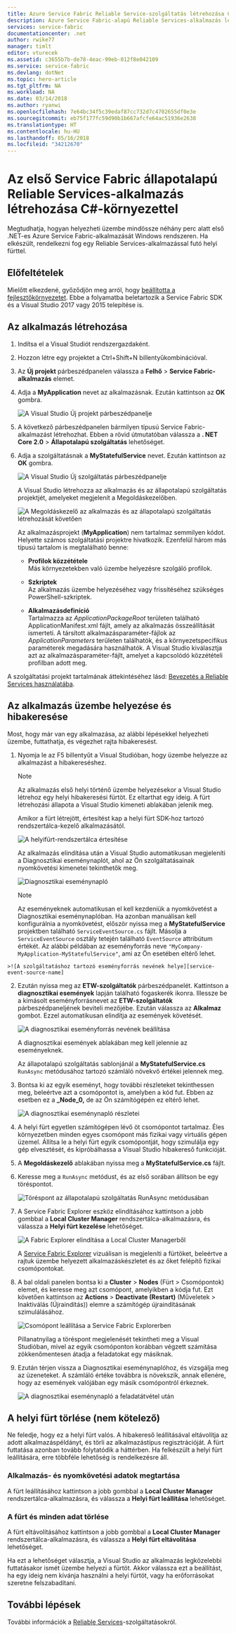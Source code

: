 ```yaml
---
title: Azure Service Fabric Reliable Service-szolgáltatás létrehozása C#-környezettel
description: Azure Service Fabric-alapú Reliable Services-alkalmazás létrehozása, üzembe helyezése és hibakeresése a Visual Studio használatával.
services: service-fabric
documentationcenter: .net
author: rwike77
manager: timlt
editor: vturecek
ms.assetid: c3655b7b-de78-4eac-99eb-012f8e042109
ms.service: service-fabric
ms.devlang: dotNet
ms.topic: hero-article
ms.tgt_pltfrm: NA
ms.workload: NA
ms.date: 03/14/2018
ms.author: ryanwi
ms.openlocfilehash: 7e64bc34f5c39edaf87cc732d7c4702655df0e3e
ms.sourcegitcommit: eb75f177fc59d90b1b667afcfe64ac51936e2638
ms.translationtype: HT
ms.contentlocale: hu-HU
ms.lasthandoff: 05/16/2018
ms.locfileid: "34212670"
---
```

# <a name="create-your-first-c-service-fabric-stateful-reliable-services-application"></a>Az első Service Fabric állapotalapú Reliable Services-alkalmazás létrehozása C#-környezettel

Megtudhatja, hogyan helyezheti üzembe mindössze néhány perc alatt első .NET-es Azure Service Fabric-alkalmazását Windows rendszeren. Ha elkészült, rendelkezni fog egy Reliable Services-alkalmazással futó helyi fürttel.

## <a name="prerequisites"></a>Előfeltételek

Mielőtt elkezdené, győződjön meg arról, hogy [beállította a fejlesztőkörnyezetet](service-fabric-get-started.md). Ebbe a folyamatba beletartozik a Service Fabric SDK és a Visual Studio 2017 vagy 2015 telepítése is.

## <a name="create-the-application"></a>Az alkalmazás létrehozása

1. Indítsa el a Visual Studiót rendszergazdaként.

2. Hozzon létre egy projektet a Ctrl+Shift+N billentyűkombinációval.

3. Az **Új projekt** párbeszédpanelen válassza a **Felhő** > **Service Fabric-alkalmazás** elemet.

4. Adja a **MyApplication** nevet az alkalmazásnak. Ezután kattintson az **OK** gombra.

   ![A Visual Studio Új projekt párbeszédpanelje][1]

5. A következő párbeszédpanelen bármilyen típusú Service Fabric-alkalmazást létrehozhat. Ebben a rövid útmutatóban válassza a **. NET Core 2.0** > **Állapotalapú szolgáltatás** lehetőséget.

6. Adja a szolgáltatásnak a **MyStatefulService** nevet. Ezután kattintson az **OK** gombra.

    ![A Visual Studio Új szolgáltatás párbeszédpanelje][2]

    A Visual Studio létrehozza az alkalmazás és az állapotalapú szolgáltatás projektjét, amelyeket megjelenít a Megoldáskezelőben.

    ![A Megoldáskezelő az alkalmazás és az állapotalapú szolgáltatás létrehozását követően][3]

    Az alkalmazásprojekt (**MyApplication**) nem tartalmaz semmilyen kódot. Helyette számos szolgáltatási projektre hivatkozik. Ezenfelül három más típusú tartalom is megtalálható benne:

    * **Profilok közzététele**  
    Más környezetekben való üzembe helyezésre szolgáló profilok.

    * **Szkriptek**  
    Az alkalmazás üzembe helyezéséhez vagy frissítéséhez szükséges PowerShell-szkriptek.

    * **Alkalmazásdefiníció**  
Tartalmazza az *ApplicationPackageRoot* területen található ApplicationManifest.xml fájlt, amely az alkalmazás összeállítását ismerteti. A társított alkalmazásparaméter-fájlok az *ApplicationParameters* területen találhatók, és a környezetspecifikus paraméterek megadására használhatók. A Visual Studio kiválasztja azt az alkalmazásparaméter-fájlt, amelyet a kapcsolódó közzétételi profilban adott meg.
    
A szolgáltatási projekt tartalmának áttekintéséhez lásd: [Bevezetés a Reliable Services használatába](service-fabric-reliable-services-quick-start.md).

## <a name="deploy-and-debug-the-application"></a>Az alkalmazás üzembe helyezése és hibakeresése

Most, hogy már van egy alkalmazása, az alábbi lépésekkel helyezheti üzembe, futtathatja, és végezhet rajta hibakeresést.

1. Nyomja le az F5 billentyűt a Visual Studióban, hogy üzembe helyezze az alkalmazást a hibakereséshez.

    >[!NOTE]
    >Az alkalmazás első helyi történő üzembe helyezésekor a Visual Studio létrehoz egy helyi hibakeresési fürtöt. Ez eltarthat egy ideig. A fürt létrehozási állapota a Visual Studio kimeneti ablakában jelenik meg.

    Amikor a fürt létrejött, értesítést kap a helyi fürt SDK-hoz tartozó rendszertálca-kezelő alkalmazásától.
    
    ![A helyifürt-rendszertálca értesítése][4]

    Az alkalmazás elindítása után a Visual Studio automatikusan megjeleníti a Diagnosztikai eseménynaplót, ahol az Ön szolgáltatásainak nyomkövetési kimenetei tekinthetők meg.
    
    ![Diagnosztikai eseménynapló][5]

    >[!NOTE]
    >Az eseményeknek automatikusan el kell kezdeniük a nyomkövetést a Diagnosztikai eseménynaplóban. Ha azonban manuálisan kell konfigurálnia a nyomkövetést, először nyissa meg a **MyStatefulService** projektben található `ServiceEventSource.cs` fájlt. Másolja a `ServiceEventSource` osztály tetején található `EventSource` attribútum értékét. Az alábbi példában az eseményforrás neve `"MyCompany-MyApplication-MyStatefulService"`, ami az Ön esetében eltérő lehet.
>
    >![A szolgáltatáshoz tartozó eseményforrás nevének helye][service-event-source-name]


2. Ezután nyissa meg az **ETW-szolgáltatók** párbeszédpanelét. Kattintson a **diagnosztikai események** lapján található fogaskerék ikonra. Illessze be a kimásolt eseményforrásnevet az **ETW-szolgáltatók** párbeszédpaneljének beviteli mezőjébe. Ezután válassza az **Alkalmaz** gombot. Ezzel automatikusan elindítja az események követését.

    ![A diagnosztikai eseményforrás nevének beállítása][setting-event-source-name]

    A diagnosztikai események ablakában meg kell jelennie az eseményeknek.

    Az állapotalapú szolgáltatás sablonjánál a **MyStatefulService.cs** `RunAsync` metódusához tartozó számláló növekvő értékei jelennek meg.

3. Bontsa ki az egyik eseményt, hogy további részleteket tekinthessen meg, beleértve azt a csomópontot is, amelyben a kód fut. Ebben az esetben ez a **\_Node\_0,** de az Ön számítógépén ez eltérő lehet.
   
    ![A diagnosztikai eseménynapló részletei][6]

4. A helyi fürt egyetlen számítógépen lévő öt csomópontot tartalmaz. Éles környezetben minden egyes csomópont más fizikai vagy virtuális gépen üzemel. Állítsa le a helyi fürt egyik csomópontját, hogy szimulálja egy gép elvesztését, és kipróbálhassa a Visual Studio hibakereső funkcióját.

5. A **Megoldáskezelő** ablakában nyissa meg a **MyStatefulService.cs** fájlt. 

6. Keresse meg a `RunAsync` metódust, és az első sorában állítson be egy töréspontot.

    ![Töréspont az állapotalapú szolgáltatás RunAsync metódusában][7]

7. A Service Fabric Explorer eszköz elindításához kattintson a jobb gombbal a **Local Cluster Manager** rendszertálca-alkalmazásra, és válassza a **Helyi fürt kezelése** lehetőséget.

    ![A Fabric Explorer elindítása a Local Cluster Managerből][systray-launch-sfx]

    A [Service Fabric Explorer](service-fabric-visualizing-your-cluster.md) vizuálisan is megjeleníti a fürtöket, beleértve a rajtuk üzembe helyezett alkalmazáskészletet és az őket felépítő fizikai csomópontokat.

8. A bal oldali panelen bontsa ki a **Cluster** > **Nodes** (Fürt > Csomópontok) elemet, és keresse meg azt csomópont, amelyikben a kódja fut. Ezt követően kattintson az **Actions** > **Deactivate (Restart)** (Műveletek > Inaktiválás (Újraindítás)) elemre a számítógép újraindításának szimulálásához.

    ![Csomópont leállítása a Service Fabric Explorerben][sfx-stop-node]

    Pillanatnyilag a töréspont megjelenését tekintheti meg a Visual Studióban, mivel az egyik csomóponton korábban végzett számítása zökkenőmentesen átadja a feladatokat egy másiknak.

9. Ezután térjen vissza a Diagnosztikai eseménynaplóhoz, és vizsgálja meg az üzeneteket. A számláló értéke továbbra is növekszik, annak ellenére, hogy az események valójában egy másik csomópontról érkeznek.

    ![A diagnosztikai eseménynapló a feladatátvétel után][diagnostic-events-viewer-detail-post-failover]

## <a name="clean-up-the-local-cluster-optional"></a>A helyi fürt törlése (nem kötelező)

Ne feledje, hogy ez a helyi fürt valós. A hibakereső leállításával eltávolítja az adott alkalmazáspéldányt, és törli az alkalmazástípus regisztrációját. A fürt futtatása azonban tovább folytatódik a háttérben. Ha felkészült a helyi fürt leállítására, erre többféle lehetőség is rendelkezésre áll.

### <a name="keep-application-and-trace-data"></a>Alkalmazás- és nyomkövetési adatok megtartása

A fürt leállításához kattintson a jobb gombbal a **Local Cluster Manager** rendszertálca-alkalmazásra, és válassza a **Helyi fürt leállítása** lehetőséget.

### <a name="delete-the-cluster-and-all-data"></a>A fürt és minden adat törlése

A fürt eltávolításához kattintson a jobb gombbal a **Local Cluster Manager** rendszertálca-alkalmazásra, és válassza a **Helyi fürt eltávolítása** lehetőséget. 

Ha ezt a lehetőséget választja, a Visual Studio az alkalmazás legközelebbi futtatásakor ismét üzembe helyezi a fürtöt. Akkor válassza ezt a beállítást, ha egy ideig nem kívánja használni a helyi fürtöt, vagy ha erőforrásokat szeretne felszabadítani.

## <a name="next-steps"></a>További lépések
További információk a [Reliable Services](service-fabric-reliable-services-introduction.md)-szolgáltatásokról.
<!-- Image References -->

[1]: ./media/service-fabric-create-your-first-application-in-visual-studio/new-project-dialog.png
[2]: ./media/service-fabric-create-your-first-application-in-visual-studio/new-project-dialog-2.png
[3]: ./media/service-fabric-create-your-first-application-in-visual-studio/solution-explorer-stateful-service-template.png
[4]: ./media/service-fabric-create-your-first-application-in-visual-studio/local-cluster-manager-notification.png
[5]: ./media/service-fabric-create-your-first-application-in-visual-studio/diagnostic-events-viewer.png
[6]: ./media/service-fabric-create-your-first-application-in-visual-studio/diagnostic-events-viewer-detail.png
[7]: ./media/service-fabric-create-your-first-application-in-visual-studio/runasync-breakpoint.png
[sfx-stop-node]: ./media/service-fabric-create-your-first-application-in-visual-studio/sfe-deactivate-node.png
[systray-launch-sfx]: ./media/service-fabric-create-your-first-application-in-visual-studio/launch-sfx.png
[diagnostic-events-viewer-detail-post-failover]: ./media/service-fabric-create-your-first-application-in-visual-studio/diagnostic-events-viewer-detail-post-failover.png
[sfe-delete-application]: ./media/service-fabric-create-your-first-application-in-visual-studio/sfe-delete-application.png
[switch-cluster-mode]: ./media/service-fabric-create-your-first-application-in-visual-studio/switch-cluster-mode.png
[cluster-setup-success-1-node]: ./media/service-fabric-get-started-with-a-local-cluster/cluster-setup-success-1-node.png
[service-event-source-name]: ./media/service-fabric-create-your-first-application-in-visual-studio/event-source-attribute-value.png
[setting-event-source-name]: ./media/service-fabric-create-your-first-application-in-visual-studio/setting-event-source-name.png
[switch-cluster-mode]: ./media/service-fabric-create-your-first-application-in-visual-studio/switch-cluster-mode.png
[cluster-setup-success-1-node]: ./media/service-fabric-get-started-with-a-local-cluster/cluster-setup-success-1-node.png
[service-event-source-name]: ./media/service-fabric-create-your-first-application-in-visual-studio/event-source-attribute-value.png
[setting-event-source-name]: ./media/service-fabric-create-your-first-application-in-visual-studio/setting-event-source-name.png
